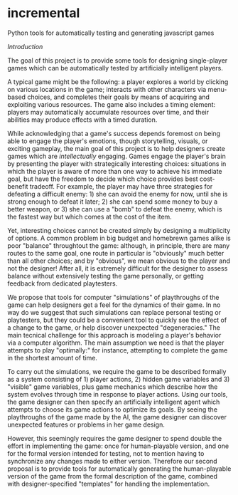 # incremental
Python tools for automatically testing and generating javascript games

*Introduction*

The goal of this project is to provide some tools for designing single-player games which can be
automatically tested by artificially intelligent players.

A typical game might be the following: a player explores a world by clicking on various locations in the game;
interacts with other characters via menu-based choices, and completes their goals by means of acquiring and exploiting various
resources.  The game also includes a timing element:
players may automatically accumulate resources over time, and their abilities may produce effects with a timed
duration.

While acknowledging that a game's success depends foremost on being able to engage the player's emotions, though storytelling, visuals, or exciting gameplay,
the main goal of this project is to help designers create games which are *intellectually* engaging.
Games engage the player's brain by presenting the player with strategically interesting choices:
situations in which the player is aware of more than one way to achieve his immediate goal, but have the freedom to decide which choice provides best cost-benefit tradeoff.  For example, the player may have three
strategies for defeating a difficult enemy: 1) she can avoid the enemy for now, until she is strong enough to defeat it later; 2) she can spend some money to buy a better weapon,
or 3) she can use a "bomb" to defeat the enemy, which is the fastest way but which comes at the cost of the item.

Yet, interesting choices cannot be created simply by designing a multiplicity of options.
A common problem in big budget and homebrewn games alike is poor "balance" throughtout the game:
although, in principle, there are many routes to the same goal, one route in particular
is "obviously" much better than all other choices; and by "obvious", we mean obvious to the player
and not the designer!  After all, it is extremely difficult for the designer to assess balance
without extensively testing the game personally, or getting feedback from dedicated playtesters.

We propose that tools for computer "simulations" of playthroughs of the game can help designers get a feel
for the dynamics of their game.  In no way do we suggest that such simulations can replace personal testing
or playtesters, but they could be a convenient tool to quickly see the effect of a change to the game,
or help discover unexpected "degeneracies."
The main tecnical challenge for this approach is modeling a player's behavior via a computer algorithm.  The main assumption we need is that the player attempts to play "optimally:" for instance, attempting to complete the game in the shortest amount of time.

To carry out the simulations, we require the game to be described formally as a system
consisting of 1) player actions, 2) hidden game variables and 3) "visible" game variables,
plus game mechanics which describe how the system evolves through time in response to player actions.
Using our tools, the game designer can then specify an artificially intelligent agent
which attempts to choose its game actions to optimize its goals.  By seeing the
playthroughs of the game made by the AI, the game designer can discover unexpected features or
problems in her game design.

However, this seemingly requires the game designer to spend double the effort in implementing the game:
once for human-playable version, and one for the formal version intended for testing, not to mention
having to synchronize any changes made to either version.  Therefore our second proposal is
to provide tools for automatically generating the human-playable version of the game from
the formal description of the game, combined with designer-specified "templates" for handling the implementation.


